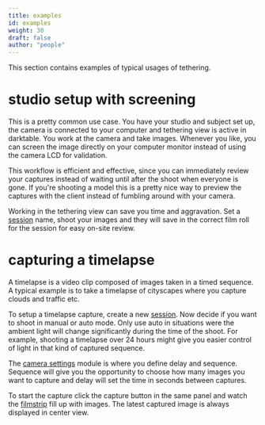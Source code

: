 ```yaml
---
title: examples
id: examples
weight: 30
draft: false
author: "people"
---
```


This section contains examples of typical usages of tethering.

# studio setup with screening

This is a pretty common use case. You have your studio and subject set up, the camera is connected to your computer and tethering view is active in darktable. You work at the camera and take images. Whenever you like, you can screen the image directly on your computer monitor instead of using the camera LCD for validation.

This workflow is efficient and effective, since you can immediately review your captures instead of waiting until after the shoot when everyone is gone. If you're shooting a model this is a pretty nice way to preview the captures with the client instead of fumbling around with your camera.

Working in the tethering view can save you time and aggravation. Set a [session](../module-reference/utility-modules/tethering/session.md) name, shoot your images and they will save in the correct film roll for the session for easy on-site review. 

# capturing a timelapse

A timelapse is a video clip composed of images taken in a timed sequence. A typical example is to take a timelapse of cityscapes where you capture clouds and traffic etc.

To setup a timelapse capture, create a new [session](../module-reference/utility-modules/tethering/session.md). Now decide if you want to shoot in manual or auto mode. Only use auto in situations were the ambient light will change significantly during the time of the shoot. For example, shooting a timelapse over 24 hours might give you easier control of light in that kind of captured sequence.

The [camera settings](../module-reference/utility-modules/tethering/camera-settings.md) module is where you define delay and sequence. Sequence will give you the opportunity to choose how many images you want to capture and delay will set the time in seconds between captures.

To start the capture click the capture button in the same panel and watch the [filmstrip](../module-reference/utility-modules/shared/filmstrip.md) fill up with images. The latest captured image is always displayed in center view. 
